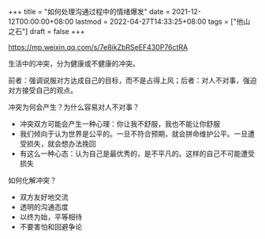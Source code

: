 +++
title = "如何处理沟通过程中的情绪爆发"
date = 2021-12-12T00:00:00+08:00
lastmod = 2022-04-27T14:33:25+08:00
tags = ["他山之石"]
draft = false
+++

<https://mp.weixin.qq.com/s/7e8ikZbRSeEF430P76ctRA>

生活中的冲突，分为健康或不健康的冲突。

前者：强调说服对方达成自己的目标，而不是占得上风；后者：对人不对事，强迫对方接受自己的观点。

冲突为何会产生？为什么容易对人不对事？

- 冲突双方可能会产生一种心理：你让我不舒服，我也不能让你舒服
- 我们倾向于认为世界是公平的。一旦不符合预期，就会拼命维护公平。一旦遭受损失，就会想办法挽回
- 有这么一种心态：认为自己是最优秀的，是不平凡的。这样的自己不可能遭受损失

如何化解冲突？

- 双方友好地交流
- 透明的沟通态度
- 以终为始，平等相待
- 不要害怕和回避争论

